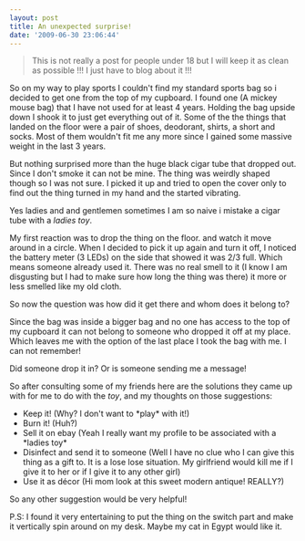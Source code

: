 ```yaml
---
layout: post
title: An unexpected surprise!
date: '2009-06-30 23:06:44'
---
```


<blockquote>This is not really a post for people under 18 but I will keep it as clean as possible !!! I just have to blog about it !!!</blockquote>
So on my way to play sports I couldn't find my standard sports bag so i decided to get one from the top of my cupboard. I found one (A mickey mouse bag) that I have not used for at least 4 years. Holding the bag upside down I shook it to just get everything out of it. Some of the the things that landed on the floor were a pair of shoes, deodorant, shirts, a short and socks. Most of them wouldn't fit me any more since I gained some massive weight in the last 3 years.

But nothing surprised more than the huge black cigar tube that dropped out. Since I don't smoke it can not be mine. The thing was weirdly shaped though so I was not sure. I picked it up and tried to open the cover only to find out the thing turned in my hand and the started vibrating.

Yes ladies and and gentlemen sometimes I am so naive i mistake a cigar tube with a *ladies toy*.

My first reaction was to drop the thing on the floor. and watch it move around in a circle. When I decided to pick it up again and turn it off, I noticed the battery meter (3 LEDs) on the side that showed it was 2/3 full. Which means someone already used it. There was no real smell to it (I know I am disgusting but I had to make sure how long the thing was there) it more or less smelled like my old cloth.

So now the question was how did it get there and whom does it belong to?

Since the bag was inside a bigger bag and no one has access to the top of my cupboard it can not belong to someone who dropped it off at my place. Which leaves me with the option of the last place I took the bag with me. I can not remember!

Did someone drop it in? Or is someone sending me a message!

So after consulting some of my friends here are the solutions they came up with for me to do with the *toy*, and my thoughts on those suggestions:
<ul>
	<li>Keep it! (Why? I don't want to *play* with it!)</li>
	<li>Burn it! (Huh?)</li>
	<li>Sell it on ebay (Yeah I really want my profile to be associated with a *ladies toy*</li>
	<li>Disinfect and send it to someone (Well I have no clue who I can give this thing as a gift to. It is a lose lose situation. My girlfriend would kill me if I give it to her or if I give it to any other girl)</li>
	<li>Use it as décor (Hi mom look at this sweet modern antique! REALLY?)</li>
</ul>
So any other suggestion would be very helpful!

P.S: I found it very entertaining to put the thing on the switch part and make it vertically spin around on my desk. Maybe my cat in Egypt would like it.